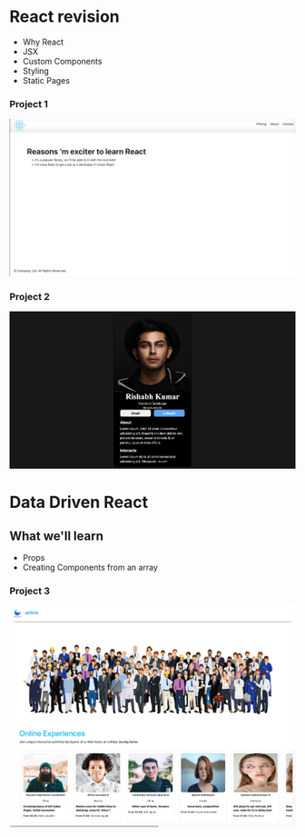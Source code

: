 # React revision
- Why React
- JSX
- Custom Components
- Styling
- Static Pages
###  Project 1
![alt text](/src/Assets/Images/ss1.png)
### Project 2
![alt text](/src/Assets/Images/ss2.png)

# Data Driven React 
## What we'll learn
- Props
- Creating Components from an array
### Project 3
![alt text](/src/Assets/Images/ss3.png)





